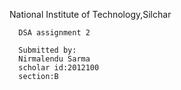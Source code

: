 National Institute of Technology,Silchar
      
      DSA assignment 2
      
      Submitted by:
      Nirmalendu Sarma 
      scholar id:2012100
      section:B
